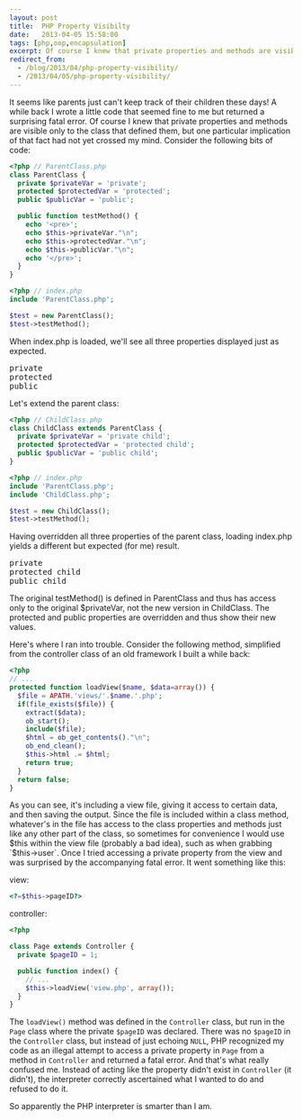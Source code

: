 ```yaml
---
layout: post
title:  PHP Property Visibilty
date:   2013-04-05 15:58:00
tags: [php,oop,encapsulation]
excerpt: Of course I knew that private properties and methods are visible only to the class that defined them, but one particular implication of that fact had not yet crossed my mind.
redirect_from:
  - /blog/2013/04/php-property-visibility/
  - /2013/04/05/php-property-visibility/
---
```

It seems like parents just can't keep track of their children these days! A while back I wrote a little code that seemed fine to me but returned a surprising fatal error. Of course I knew that private properties and methods are visible only to the class that defined them, but one particular implication of that fact had not yet crossed my mind. Consider the following bits of code:

```php
<?php // ParentClass.php
class ParentClass {
  private $privateVar = 'private';
  protected $protectedVar = 'protected';
  public $publicVar = 'public';

  public function testMethod() {
    echo '<pre>';
    echo $this->privateVar."\n";
    echo $this->protectedVar."\n";
    echo $this->publicVar."\n";
    echo '</pre>';
  }
}

```

```php
<?php // index.php
include 'ParentClass.php';

$test = new ParentClass();
$test->testMethod();
```

When index.php is loaded, we'll see all three properties displayed just as expected.
<pre>private
protected
public</pre>

Let's extend the parent class:

```php
<?php // ChildClass.php
class ChildClass extends ParentClass {
  private $privateVar = 'private child';
  protected $protectedVar = 'protected child';
  public $publicVar = 'public child';
}
```

```php
<?php // index.php
include 'ParentClass.php';
include 'ChildClass.php';

$test = new ChildClass();
$test->testMethod();
```

Having overridden all three properties of the parent class, loading index.php yields a different but expected (for me) result.
<pre>private
protected child
public child</pre>

The original testMethod() is defined in ParentClass and thus has access only to the original $privateVar, not the new version in ChildClass. The protected and public properties are overridden and thus show their new values.

Here's where I ran into trouble. Consider the following method, simplified from the controller class of an old framework I built a while back:

```php
<?php
// ...
protected function loadView($name, $data=array()) {
  $file = APATH.'views/'.$name.'.php';
  if(file_exists($file)) {
    extract($data);
    ob_start();
    include($file);
    $html = ob_get_contents()."\n";
    ob_end_clean();
    $this->html .= $html;
    return true;
  }
  return false;
}
```

As you can see, it's including a view file, giving it access to certain data, and then saving the output. Since the file is included within a class method, whatever's in the file has access to the class properties and methods just like any other part of the class, so sometimes for convenience I would use $this within the view file (probably a bad idea), such as when grabbing `$this->user`. Once I tried accessing a private property from the view and was surprised by the accompanying fatal error. It went something like this:

view:

```php
<?=$this->pageID?>
```

controller:

```php
<?php

class Page extends Controller {
  private $pageID = 1;

  public function index() {
    // ...
    $this->loadView('view.php', array());
  }
}
```

The `loadView()` method was defined in the `Controller` class, but run in the `Page` class where the private `$pageID` was declared. There was no `$pageID` in the `Controller` class, but instead of just echoing `NULL`, PHP recognized my code as an illegal attempt to access a private property in `Page` from a method in `Controller` and returned a fatal error. And that's what really confused me. Instead of acting like the property didn't exist in `Controller` (it didn't), the interpreter correctly ascertained what I wanted to do and refused to do it.

So apparently the PHP interpreter is smarter than I am.